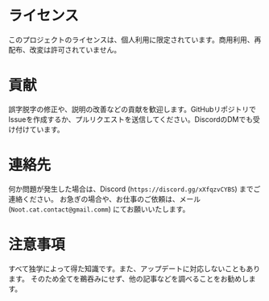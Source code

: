 # ライセンス

このプロジェクトのライセンスは、個人利用に限定されています。商用利用、再配布、改変は許可されていません。

# 貢献

誤字脱字の修正や、説明の改善などの貢献を歓迎します。GitHubリポジトリでIssueを作成するか、プルリクエストを送信してください。DiscordのDMでも受け付けています。

# 連絡先

何か問題が発生した場合は、Discord (`https://discord.gg/xXfqzvCYBS`) までご連絡ください。
お急ぎの場合や、お仕事のご依頼は、メール (`Noot.cat.contact@gmail.comm`) にてお願いいたします。

# 注意事項

すべて独学によって得た知識です。また、アップデートに対応しないこともあります。
そのため全てを鵜吞みにせず、他の記事などを調べることをお勧めします。
